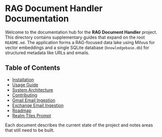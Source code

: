 # RAG Document Handler Documentation

Welcome to the documentation hub for the **RAG Document Handler** project. This directory contains supplementary guides that expand on the root `README.md`.
The application forms a RAG-focused data lake using Milvus for vector embeddings and a single SQLite database (`knowledgebase.db`) for structured metadata like URLs and emails.

## Table of Contents

- [Installation](installation.md)
- [Usage Guide](usage.md)
- [System Architecture](architecture.md)
- [Contributing](contributing.md)
- [Gmail Email Ingestion](gmail_ingestion.md)
- [Exchange Email Ingestion](exchange_ingestion.md)
- [Roadmap](roadmap.md)
- [Realm Tiles Prompt](realm_tiles_prompt.md)

Each document describes the current state of the project and notes areas that still need to be built.
